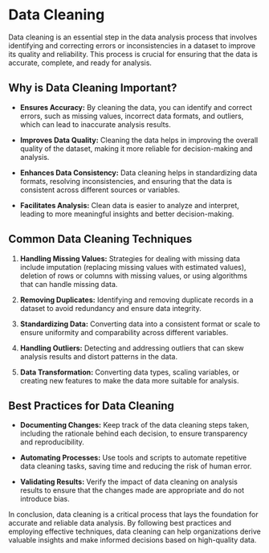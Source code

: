 <h1>Data Cleaning</h1>
<p>Data cleaning is an essential step in the data analysis process that involves identifying and correcting errors or inconsistencies in a dataset to improve its quality and reliability. This process is crucial for ensuring that the data is accurate, complete, and ready for analysis.</p>
<h2>Why is Data Cleaning Important?</h2>
<ul>
<li>
<p><strong>Ensures Accuracy:</strong> By cleaning the data, you can identify and correct errors, such as missing values, incorrect data formats, and outliers, which can lead to inaccurate analysis results.</p>
</li>
<li>
<p><strong>Improves Data Quality:</strong> Cleaning the data helps in improving the overall quality of the dataset, making it more reliable for decision-making and analysis.</p>
</li>
<li>
<p><strong>Enhances Data Consistency:</strong> Data cleaning helps in standardizing data formats, resolving inconsistencies, and ensuring that the data is consistent across different sources or variables.</p>
</li>
<li>
<p><strong>Facilitates Analysis:</strong> Clean data is easier to analyze and interpret, leading to more meaningful insights and better decision-making.</p>
</li>
</ul>
<h2>Common Data Cleaning Techniques</h2>
<ol>
<li>
<p><strong>Handling Missing Values:</strong> Strategies for dealing with missing data include imputation (replacing missing values with estimated values), deletion of rows or columns with missing values, or using algorithms that can handle missing data.</p>
</li>
<li>
<p><strong>Removing Duplicates:</strong> Identifying and removing duplicate records in a dataset to avoid redundancy and ensure data integrity.</p>
</li>
<li>
<p><strong>Standardizing Data:</strong> Converting data into a consistent format or scale to ensure uniformity and comparability across different variables.</p>
</li>
<li>
<p><strong>Handling Outliers:</strong> Detecting and addressing outliers that can skew analysis results and distort patterns in the data.</p>
</li>
<li>
<p><strong>Data Transformation:</strong> Converting data types, scaling variables, or creating new features to make the data more suitable for analysis.</p>
</li>
</ol>
<h2>Best Practices for Data Cleaning</h2>
<ul>
<li>
<p><strong>Documenting Changes:</strong> Keep track of the data cleaning steps taken, including the rationale behind each decision, to ensure transparency and reproducibility.</p>
</li>
<li>
<p><strong>Automating Processes:</strong> Use tools and scripts to automate repetitive data cleaning tasks, saving time and reducing the risk of human error.</p>
</li>
<li>
<p><strong>Validating Results:</strong> Verify the impact of data cleaning on analysis results to ensure that the changes made are appropriate and do not introduce bias.</p>
</li>
</ul>
<p>In conclusion, data cleaning is a critical process that lays the foundation for accurate and reliable data analysis. By following best practices and employing effective techniques, data cleaning can help organizations derive valuable insights and make informed decisions based on high-quality data.</p>